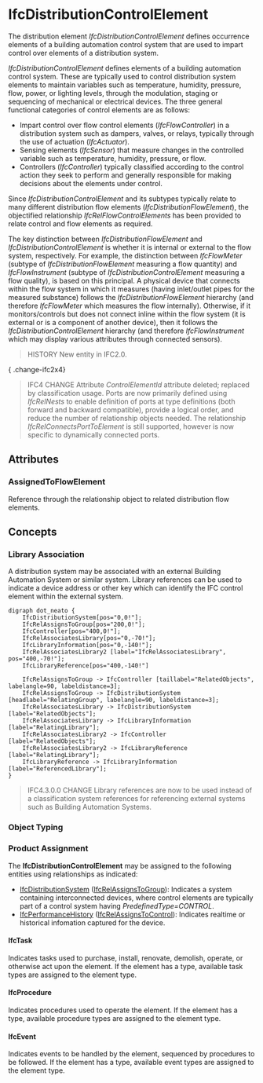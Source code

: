 # IfcDistributionControlElement

The distribution element _IfcDistributionControlElement_ defines occurrence elements of a building automation control system that are used to impart control over elements of a distribution system.

_IfcDistributionControlElement_ defines elements of a building automation control system. These are typically used to control distribution system elements to maintain variables such as temperature, humidity, pressure, flow, power, or lighting levels, through the modulation, staging or sequencing of mechanical or electrical devices. The three general functional categories of control elements are as follows:

* Impart control over flow control elements (_IfcFlowController_) in a distribution system such as dampers, valves, or relays, typically through the use of actuation (_IfcActuator_).
* Sensing elements (_IfcSensor_) that measure changes in the controlled variable such as temperature, humidity, pressure, or flow.
* Controllers (_IfcController_) typically classified according to the control action they seek to perform and generally responsible for making decisions about the elements under control.

Since _IfcDistributionControlElement_ and its subtypes typically relate to many different distribution flow elements (_IfcDistributionFlowElement_), the objectified relationship _IfcRelFlowControlElements_ has been provided to relate control and flow elements as required.

The key distinction between _IfcDistributionFlowElement_ and _IfcDistributionControlElement_ is whether it is internal or external to the flow system, respectively. For example, the distinction between _IfcFlowMeter_ (subtype of _IfcDistributionFlowElement_ measuring a flow quantity) and _IfcFlowInstrument_ (subtype of _IfcDistributionControlElement_ measuring a flow quality), is based on this principal. A physical device that connects within the flow system in which it measures (having inlet/outlet pipes for the measured substance) follows the _IfcDistributionFlowElement_ hierarchy (and therefore _IfcFlowMeter_ which measures the flow internally). Otherwise, if it monitors/controls but does not connect inline within the flow system (it is external or is a component of another device), then it follows the _IfcDistributionControlElement_ hierarchy (and therefore _IfcFlowInstrument_ which may display various attributes through connected sensors).

> HISTORY  New entity in IFC2.0.

{ .change-ifc2x4}
> IFC4 CHANGE  Attribute _ControlElementId_ attribute deleted; replaced by classification usage. Ports are now primarily defined using _IfcRelNests_ to enable definition of ports at type definitions (both forward and backward compatible), provide a logical order, and reduce the number of relationship objects needed. The relationship _IfcRelConnectsPortToElement_ is still supported, however is now specific to dynamically connected ports.

## Attributes

### AssignedToFlowElement
Reference through the relationship object to related distribution flow elements.

## Concepts

### Library Association

A distribution system may be associated with an external Building Automation System or similar system. Library references can be used to indicate a device address or other key which can identify the IFC control element within the external system.

```
digraph dot_neato {
    IfcDistributionSystem[pos="0,0!"];
    IfcRelAssignsToGroup[pos="200,0!"];
    IfcController[pos="400,0!"];
    IfcRelAssociatesLibrary[pos="0,-70!"];
    IfcLibraryInformation[pos="0,-140!"];
    IfcRelAssociatesLibrary2 [label="IfcRelAssociatesLibrary", pos="400,-70!"];
    IfcLibraryReference[pos="400,-140!"]

    IfcRelAssignsToGroup -> IfcController [taillabel="RelatedObjects", labelangle=90, labeldistance=3];
    IfcRelAssignsToGroup -> IfcDistributionSystem [headlabel="RelatingGroup", labelangle=90, labeldistance=3];
    IfcRelAssociatesLibrary -> IfcDistributionSystem [label="RelatedObjects"];
    IfcRelAssociatesLibrary -> IfcLibraryInformation [label="RelatingLibrary"];
    IfcRelAssociatesLibrary2 -> IfcController [label="RelatedObjects"];
    IfcRelAssociatesLibrary2 -> IfcLibraryReference [label="RelatingLibrary"];
    IfcLibraryReference -> IfcLibraryInformation [label="ReferencedLibrary"];
}
```

> IFC4.3.0.0 CHANGE Library references are now to be used instead of a classification system references for referencing external systems such as Building Automation Systems.

### Object Typing



### Product Assignment

The **IfcDistributionControlElement** may be assigned to the following entities using relationships as indicated:

* [IfcDistributionSystem](../../ifcsharedbldgserviceelements/lexical/ifcdistributionsystem.htm) ([IfcRelAssignsToGroup](../../ifckernel/lexical/ifcrelassignstogroup.htm)): Indicates a system containing interconnected devices, where control elements are typically part of a control system having _PredefinedType=CONTROL_.
* [IfcPerformanceHistory](../../ifccontrolextension/lexical/ifcperformancehistory.htm) ([IfcRelAssignsToControl](../../ifckernel/lexical/ifcrelassignstocontrol.htm)): Indicates realtime or historical infomation captured for the device.

#### IfcTask

Indicates tasks used to purchase, install, renovate, demolish, operate, or otherwise act upon the element.  If the element has a type, available task types are assigned to the element type.

#### IfcProcedure

Indicates procedures used to operate the element.  If the element has a type, available procedure types are assigned to the element type.

#### IfcEvent

Indicates events to be handled by the element, sequenced by procedures to be followed.  If the element has a type, available event types are assigned to the element type.

